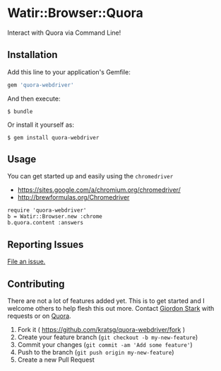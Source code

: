 # Watir::Browser::Quora

Interact with Quora via Command Line!

## Installation

Add this line to your application's Gemfile:

```ruby
gem 'quora-webdriver'
```

And then execute:

    $ bundle

Or install it yourself as:

    $ gem install quora-webdriver

## Usage

You can get started up and easily using the `chromedriver`
- https://sites.google.com/a/chromium.org/chromedriver/
- http://brewformulas.org/Chromedriver

```
require 'quora-webdriver'
b = Watir::Browser.new :chrome
b.quora.content :answers
```

## Reporting Issues
[File an issue.](https://github.com/kratsg/quora-webdriver/issues/new)

## Contributing
There are not a lot of features added yet. This is to get started and I welcome others to help flesh this out more. Contact [Giordon Stark](https://github.com/kratsg) with requests or on [Quora](https://www.quora.com/Giordon-Stark/).

1. Fork it ( https://github.com/kratsg/quora-webdriver/fork )
2. Create your feature branch (`git checkout -b my-new-feature`)
3. Commit your changes (`git commit -am 'Add some feature'`)
4. Push to the branch (`git push origin my-new-feature`)
5. Create a new Pull Request
